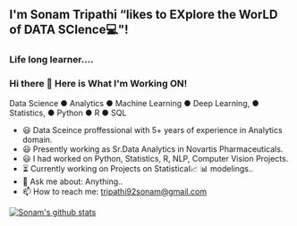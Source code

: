 ## I'm Sonam Tripathi “likes to EXplore the WorLD of DATA SCIence💻"! 

### Life long learner....

### Hi there 👋  Here is What I'm Working ON!
Data Science ● Analytics ● Machine Learning ● Deep Learning, ● Statistics, ● Python ● R ● SQL

- 😃 Data Sceince proffessional with 5+ years of experience in Analytics domain.
- 😃 Presently working as Sr.Data Analytics in Novartis Pharmaceuticals.
- 😃 I had worked on Python, Statistics, R, NLP, Computer Vision Projects. 
- ⏳ Currently working on Projects on Statistical📈 📊 modelings..
- 💬 Ask me about: Anything..
- 📫 How to reach me: tripathi92sonam@gmail.com

[![Sonam's github stats](https://github-readme-stats.vercel.app/api?username=sonamtripathi)](https://github.com/sonamtripathi/github-readme-stats)
